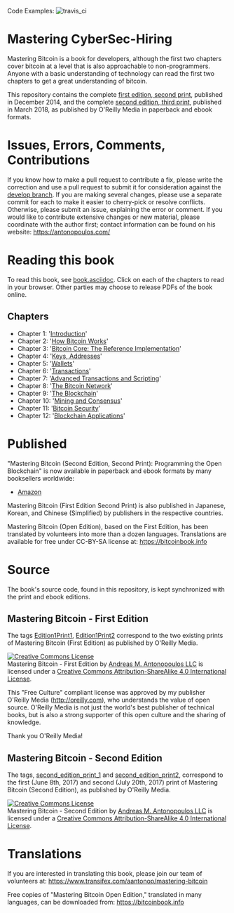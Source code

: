 Code Examples: ![travis_ci](https://travis-ci.org/cyberriskop/cybersec-hiring-guide.svg?branch=develop)

# Mastering CyberSec-Hiring

Mastering Bitcoin is a book for developers, although the first two chapters cover bitcoin at a level that is also approachable to non-programmers. Anyone with a basic understanding of technology can read the first two chapters to get a great understanding of bitcoin.

This repository contains the complete [first edition, second print](https://github.com/cyberriskop/cybersec-hiring-guide/releases/tag/Edition1Print2), published in December 2014, and the complete [second edition, third print](https://github.com/cyberriskop/cybersec-hiring-guide/releases/tag/second_edition_print3_rc1), published in March 2018, as published by O'Reilly Media in paperback and ebook formats.

# Issues, Errors, Comments, Contributions

If you know how to make a pull request to contribute a fix, please write the correction and use a pull request to submit it for consideration against the [develop branch](https://github.com/cyberriskop/cybersec-hiring-guide/tree/develop). If you are making several changes, please use a separate commit for each to make it easier to cherry-pick or resolve conflicts. Otherwise, please submit an issue, explaining the error or comment. If you would like to contribute extensive changes or new material, please coordinate with the author first; contact information can be found on his website: https://antonopoulos.com/

# Reading this book

To read this book, see [book.asciidoc](https://github.com/cyberriskop/cybersec-hiring-guide/blob/develop/book.asciidoc). Click on each of the chapters to read in your browser. Other parties may choose to release PDFs of the book online.

## Chapters

+ Chapter 1: '[Introduction](https://github.com/cyberriskop/cybersec-hiring-guide/blob/develop/ch01.asciidoc)'
+ Chapter 2: '[How Bitcoin Works](https://github.com/cyberriskop/cybersec-hiring-guide/blob/develop/ch02.asciidoc)'
+ Chapter 3: '[Bitcoin Core: The Reference Implementation](https://github.com/cyberriskop/cybersec-hiring-guide/blob/develop/ch03.asciidoc)'
+ Chapter 4: '[Keys, Addresses](https://github.com/cyberriskop/cybersec-hiring-guide/blob/develop/ch04.asciidoc)'
+ Chapter 5: '[Wallets](https://github.com/cyberriskop/cybersec-hiring-guide/blob/develop/ch05.asciidoc)'
+ Chapter 6: '[Transactions](https://github.com/cyberriskop/cybersec-hiring-guide/blob/develop/ch06.asciidoc)'
+ Chapter 7: '[Advanced Transactions and Scripting](https://github.com/cyberriskop/cybersec-hiring-guide/blob/develop/ch07.asciidoc)'
+ Chapter 8: '[The Bitcoin Network](https://github.com/cyberriskop/cybersec-hiring-guide/blob/develop/ch08.asciidoc)'
+ Chapter 9: '[The Blockchain](https://github.com/cyberriskop/cybersec-hiring-guide/blob/develop/ch09.asciidoc)'
+ Chapter 10: '[Mining and Consensus](https://github.com/cyberriskop/cybersec-hiring-guide/blob/develop/ch10.asciidoc)'
+ Chapter 11: '[Bitcoin Security](https://github.com/cyberriskop/cybersec-hiring-guide/blob/develop/ch11.asciidoc)'
+ Chapter 12: '[Blockchain Applications](https://github.com/cyberriskop/cybersec-hiring-guide/blob/develop/ch12.asciidoc)'

# Published

"Mastering Bitcoin (Second Edition, Second Print): Programming the Open Blockchain" is now available in paperback and ebook formats by many booksellers worldwide:

* [Amazon](https://www.amazon.com/Mastering-Bitcoin-Programming-Open-Blockchain/dp/1491954388)

Mastering Bitcoin (First Edition Second Print) is also published in Japanese, Korean, and Chinese (Simplified) by publishers in the respective countries.

Mastering Bitcoin (Open Edition), based on the First Edition, has been translated by volunteers into more than a dozen languages. Translations are available for free under CC-BY-SA license at: https://bitcoinbook.info

# Source

The book's source code, found in this repository, is kept synchronized with the print and ebook editions.

## Mastering Bitcoin - First Edition

The tags [Edition1Print1](https://github.com/cyberriskop/cybersec-hiring-guide/releases/tag/Edition1Print1), [Edition1Print2](https://github.com/cyberriskop/cybersec-hiring-guide/releases/tag/Edition1Print2) correspond to the two existing prints of Mastering Bitcoin (First Edition) as published by O'Reilly Media.

<a rel="license" href="http://creativecommons.org/licenses/by-sa/4.0/"><img alt="Creative Commons License" style="border-width:0" src="https://i.creativecommons.org/l/by-sa/4.0/88x31.png" /></a><br /><span xmlns:dct="http://purl.org/dc/terms/" href="http://purl.org/dc/dcmitype/Text" property="dct:title" rel="dct:type">Mastering Bitcoin - First Edition</span> by <a xmlns:cc="http://creativecommons.org/ns#" href="https://antonopoulos.com/" property="cc:attributionName" rel="cc:attributionURL">Andreas M. Antonopoulos LLC</a> is licensed under a <a rel="license" href="http://creativecommons.org/licenses/by-sa/4.0/">Creative Commons Attribution-ShareAlike 4.0 International License</a>.

This "Free Culture" compliant license was approved by my publisher O'Reilly Media (http://oreilly.com), who understands the value of open source. O'Reilly Media is not just the world's best publisher of technical books, but is also a strong supporter of this open culture and the sharing of knowledge.

Thank you O'Reilly Media!

## Mastering Bitcoin - Second Edition

The tags, [second_edition_print_1](https://github.com/cyberriskop/cybersec-hiring-guide/releases/tag/second_edition_print_1) and  [second_edition_print2](https://github.com/cyberriskop/cybersec-hiring-guide/releases/tag/second_edition_print2), correspond to the first (June 8th, 2017) and second (July 20th, 2017) print of Mastering Bitcoin (Second Edition), as published by O'Reilly Media.

<a rel="license" href="http://creativecommons.org/licenses/by-sa/4.0/"><img alt="Creative Commons License" style="border-width:0" src="https://i.creativecommons.org/l/by-sa/4.0/88x31.png" /></a><br /><span xmlns:dct="http://purl.org/dc/terms/" href="http://purl.org/dc/dcmitype/Text" property="dct:title" rel="dct:type">Mastering Bitcoin - Second Edition</span> by <a xmlns:cc="http://creativecommons.org/ns#" href="https://antonopoulos.com/" property="cc:attributionName" rel="cc:attributionURL">Andreas M. Antonopoulos LLC</a> is licensed under a <a rel="license" href="http://creativecommons.org/licenses/by-sa/4.0/">Creative Commons Attribution-ShareAlike 4.0 International License</a>.

# Translations

If you are interested in translating this book, please join our team of volunteers at: https://www.transifex.com/aantonop/mastering-bitcoin

Free copies of "Mastering Bitcoin Open Edition," translated in many languages, can be downloaded from: https://bitcoinbook.info
